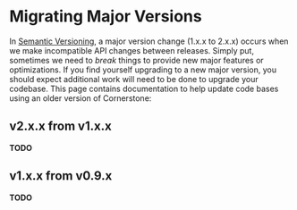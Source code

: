 # Migrating Major Versions

In [Semantic Versioning](https://semver.org/), a major version change (1.x.x to 2.x.x) occurs when we make incompatible API changes between releases. Simply put, sometimes we need to _break_ things to provide new major features or optimizations. If you find yourself upgrading to a new major version, you should expect additional work will need to be done to upgrade your codebase. This page contains documentation to help update code bases using an older version of Cornerstone:


## v2.x.x from v1.x.x

**TODO**

## v1.x.x from v0.9.x

**TODO**
